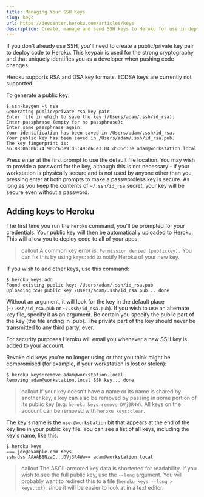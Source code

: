```yaml
---
title: Managing Your SSH Keys
slug: keys
url: https://devcenter.heroku.com/articles/keys
description: Create, manage and send SSH keys to Heroku for use in deploying applications.
---
```


If you don't already use SSH, you'll need to create a public/private key pair to deploy code to Heroku. This keypair is used for the strong cryptography and that uniquely identifies you as a developer when pushing code changes.

Heroku supports RSA and DSA key formats.  ECDSA keys are currently not supported.
 
To generate a public key:

```term
$ ssh-keygen -t rsa
Generating public/private rsa key pair.
Enter file in which to save the key (/Users/adam/.ssh/id_rsa):
Enter passphrase (empty for no passphrase): 
Enter same passphrase again: 
Your identification has been saved in /Users/adam/.ssh/id_rsa.
Your public key has been saved in /Users/adam/.ssh/id_rsa.pub.
The key fingerprint is:
a6:88:0a:0b:74:90:c6:e9:d5:49:d6:e3:04:d5:6c:3e adam@workstation.local
```

Press enter at the first prompt to use the default file location.  You may wish
to provide a password for the key, although this is not necessary - if your
workstation is physically secure and is not used by anyone other than you,
pressing enter at both prompts to make a passwordless key is secure.  As long as
you keep the contents of `~/.ssh/id_rsa` secret, your key will be secure even
without a password.

Adding keys to Heroku
-------------------

The first time you run the `heroku` command, you'll be prompted for your
credentials. Your public key will then be automatically uploaded to Heroku.
This will allow you to deploy code to all of your apps.

>callout
>A common key error is: `Permission denied (publickey).`
>You can fix this by using `keys:add` to notify Heroku of your new key.

If you wish to add other keys, use this command:

```term
$ heroku keys:add
Found existing public key: /Users/adam/.ssh/id_rsa.pub
Uploading SSH public key /Users/adam/.ssh/id_rsa.pub... done
```

Without an argument, it will look for the key in the default place
(`~/.ssh/id_rsa.pub` or `~/.ssh/id_dsa.pub`).  If you wish to use an alternate
key file, specify it as an argument.  Be certain you specify the public part of
the key (the file ending in .pub).  The private part of the key should never be
transmitted to any third party, ever.

For security purposes Heroku will email you whenever a new SSH key is
added to your account.

Revoke old keys you're no longer using or that you think might be compromised
(for example, if your workstation is lost or stolen):

```term
$ heroku keys:remove adam@workstation.local
Removing adam@workstation.local SSH key... done
```

> callout
> If your key doesn't have a name or its name is shared by another key, a key can also be removed by passing in some portion of its public key (e.g. `heroku keys:remove DVj3R4W`). All keys on the account can be removed with `heroku keys:clear`.

The key's name is the `user@workstation` bit that appears at the end of the key line
in your public key file.  You can see a list of all keys, including the key's
name, like this:

```term
$ heroku keys
=== joe@example.com Keys
ssh-dss AAAAB8NzaC...DVj3R4Ww== adam@workstation.local
```

>callout
>The ASCII-armored key data is shortened for readability.  If you wish to see the full public key, use the `--long` argument.  You will probably want to redirect this to a file (`heroku keys --long > keys.txt`), since it will be easier to look at in a text editor.

 